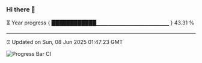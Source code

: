### Hi there 👋

⏳ Year progress { ████████████▁▁▁▁▁▁▁▁▁▁▁▁▁▁▁▁▁▁ } 43.31 %

---

⏰ Updated on Sun, 08 Jun 2025 01:47:23 GMT

![Progress Bar CI](https://github.com/liununu/liununu/workflows/Progress%20Bar%20CI/badge.svg)
